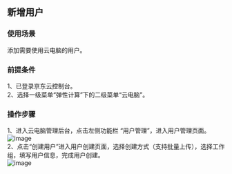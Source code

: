 ## 新增用户
### 使用场景
添加需要使用云电脑的用户。<br>
### 前提条件
1、已登录京东云控制台。<br>
2、选择一级菜单“弹性计算”下的二级菜单“云电脑”。<br>
### 操作步骤
1、进入云电脑管理后台，点击左侧功能栏 “用户管理”，进入用户管理页面。<br>
![image](https://user-images.githubusercontent.com/103625856/172799640-232f26d8-710c-40e4-bf4c-99bf048b429d.png)<br>
2、点击“创建用户”进入用户创建页面，选择创建方式（支持批量上传），选择工作组，填写用户信息，完成用户创建。<br>
![image](https://user-images.githubusercontent.com/103625856/172799826-6e81e6b5-5ba6-41ac-8653-3c06e14bba2b.png)<br>
